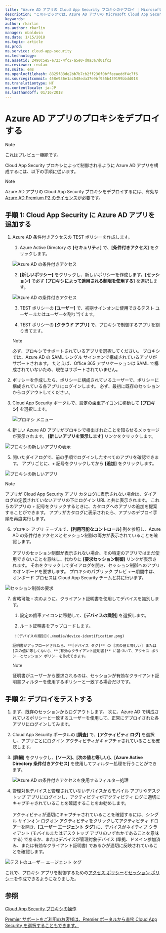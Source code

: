 ```yaml
---
title: "Azure AD アプリの Cloud App Security プロキシのデプロイ | Microsoft Docs"
description: "このトピックでは、Azure AD アプリの Microsoft Cloud App Security プロキシをデプロイする方法について説明します。"
keywords: 
author: rkarlin
ms.author: rkarlin
manager: mbaldwin
ms.date: 1/15/2018
ms.topic: article
ms.prod: 
ms.service: cloud-app-security
ms.technology: 
ms.assetid: 2490c5e5-e723-4fc2-a5e0-d0a3a7d01fc2
ms.reviewer: reutam
ms.suite: ems
ms.openlocfilehash: 8825f83de2bb7b7cb2ff236f0bffeeaeddf4c7f6
ms.sourcegitcommit: 458e936e1ac548eda37e9bf955b439199bbdd018
ms.translationtype: HT
ms.contentlocale: ja-JP
ms.lasthandoff: 01/16/2018
---
```

# <a name="deploy-proxy-for-azure-ad-apps"></a>Azure AD アプリのプロキシをデプロイする

> [!NOTE]
> これはプレビュー機能です。

Cloud App Security プロキシによって制御されるように Azure AD アプリを構成するには、以下の手順に従います。

> [!NOTE]
> Azure AD アプリの Cloud App Security プロキシをデプロイするには、有効な [Azure AD Premium P2 のライセンス](https://docs.microsoft.com/azure/active-directory/license-users-groups)が必要です。

## <a name="step-1-add-azure-ad-apps-in-cloud-app-security"></a>手順 1: Cloud App Security に Azure AD アプリを追加する  

1. Azure AD 条件付きアクセスの TEST ポリシーを作成します。

    1. Azure Active Directory の **[セキュリティ]** で、**[条件付きアクセス]** をクリックします。

     ![Azure AD の条件付きアクセス](./media/aad-conditional-access.png)

    2. **[新しいポリシー]** をクリックし、新しいポリシーを作成します。**[セッション]** で必ず **[プロキシによって適用される制限を使用する]** を選択します。

     ![Azure AD の条件付きアクセス](./media/proxy-deploy-restrictions-aad.png)

    3. TEST ポリシーの **[ユーザー]** で、初期サインオンに使用できるテスト ユーザーまたはユーザーを割り当てます。
    
    4. TEST ポリシーの **[クラウド アプリ]** で、プロキシで制御するアプリを割り当てます。 

     > [!NOTE]
     >必ず、プロキシでサポートされているアプリを選択してください。 プロキシでは、Azure AD の SAML シングル サインオンで構成されているアプリがサポートされます。 たとえば、Office 365 アプリケーションは SAML で構成されていないため、現在はサポートされていません。


2.  ポリシーを作成したら、ポリシーに構成されているユーザーで、ポリシーに構成されている各アプリにログインします。 必ず、最初に既存のセッションからログアウトしてください。

3.  Cloud App Security ポータルで、設定の歯車アイコンに移動して **[プロキシ]** を選択します。 
    
      ![プロキシ メニュー](./media/proxy-menu.png)

4.  新しい Azure AD アプリがプロキシで検出されたことを知らせるメッセージが表示されます。 **[新しいアプリを表示します]** リンクをクリックします。

 ![プロキシの新しいアプリの表示](./media/proxy-view-new-apps.png)

5.  開いたダイアログで、前の手順でログインしたすべてのアプリを確認できます。 アプリごとに、+ 記号をクリックしてから **[追加]** をクリックします。

 ![プロキシの新しいアプリ](./media/proxy-new-app.png)

 > [!NOTE]
 > アプリが Cloud App Security アプリ カタログに表示されない場合は、ダイアログの定義されていないアプリの下にログイン URL と共に表示されます。 これらのアプリの + 記号をクリックするときに、カタログへのアプリの追加を提案することができます。 アプリがカタログに表示されたら、アプリのデプロイ手順を再度実行します。 

6.  プロキシ アプリ テーブルで、**[利用可能なコントロール]** 列を参照し、Azure AD の条件付きアクセスとセッション制御の両方が表示されていることを確認します。 <br></br>アプリのセッション制御が表示されない場合、その特定のアプリではまだ使用できないことを意味し、代わりに **[要求セッション制御]** リンクが表示されます。 それをクリックしてダイアログを開き、セッション制御へのアプリのオンボードを要求します。 プロキシのパブリック プレビュー期間中は、オンボード プロセスは Cloud App Security チームと共に行います。
  
 ![セッション制御の要求](./media/request-session-control.png)

7. 省略可能 - 次のように、クライアント証明書を使用してデバイスを識別します。

      1. 設定の歯車アイコンに移動して、**[デバイスの識別]** を選択します。

      2. ルート証明書をアップロードします。

        ![デバイスの識別](./media/device-identification.png)
 
       証明書がアップロードされたら、**[デバイス タグ]** の [次の値と等しい] または [次の値に等しくない]、**[有効なクライアント証明書]** に基づいて、アクセス ポリシーとセッション ポリシーを作成できます。
 
      > [!NOTE]
      >証明書がユーザーから要求されるのは、セッションが有効なクライアント証明書フィルターを使用するポリシーと一致する場合だけです。 

## <a name="step-2-test-the-deployment"></a>手順 2: デプロイをテストする

1. まず、既存のセッションからログアウトします。 次に、Azure AD で構成されているポリシーと一致するユーザーを使用して、正常にデプロイされた各アプリにログインしてみます。 

2.  Cloud App Security ポータルの **[調査]** で、**[アクティビティ ログ]** を選択し、アプリごとにログイン アクティビティがキャプチャされていることを確認します。

3.  **[詳細]** をクリックし、**[ソース]、[次の値と等しい]、[Azure Active Directory 条件付きアクセス]** を使用してフィルター処理を行うことができます。

     ![Azure AD の条件付きアクセスを使用するフィルター処理](./media/sso-logon.png)

3. 管理対象デバイスと管理されていないデバイスからモバイル アプリやデスクトップ アプリにログインし、アクティビティがアクティビティ ログに適切にキャプチャされていることを確認することをお勧めします。<br></br>
アクティビティが適切にキャプチャされていることを確認するには、シングル サインオン ログオン アクティビティをクリックしてアクティビティ ドロアーを開き、**[ユーザー エージェント タグ]** に、デバイスがネイティブ クライアント (モバイルまたはデスクトップ アプリのいずれかであることを意味する) であるか、またはデバイスが管理対象デバイス (準拠、ドメイン参加済み、または有効なクライアント証明書) であるかが適切に反映されていることを確認します。
 
 ![テストのユーザー エージェント タグ](./media/domain-joined.png)


これで、プロキシ アプリを制御するための[アクセス ポリシー](access-policy-aad.md)と[セッション ポリシー](session-policy-aad.md)を作成できるようになりました。



## <a name="see-also"></a>参照  
[Cloud App Security プロキシの操作](proxy-intro-aad.md)   

[Premier サポートをご利用のお客様は、Premier ポータルから直接 Cloud App Security を選択することもできます。](https://premier.microsoft.com/)  
  